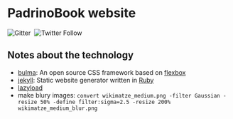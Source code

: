 # PadrinoBook website

![Gitter](https://img.shields.io/gitter/room/padrinobook/padrinobook.js.svg)
![<img src="https://padrinobook.herokuapp.com/badge.svg">](https://padrinobook.slack.com/messages)
![Twitter Follow](https://img.shields.io/twitter/follow/padrinobook.svg?style=social&label=Follow)


## Notes about the technology

- [bulma](https://bulma.io/ "bulma"): An open source CSS framework based on [flexbox](https://www.w3schools.com/css/css3_flexbox.asp "flexbox")
- [jekyll](https://jekyllrb.com/ "jekyll"): Static website generator written in [Ruby](https://www.ruby-lang.org/en/ "Ruby")
- [lazyload](https://developers.google.com/web/fundamentals/performance/lazy-loading-guidance/images-and-video/ "lazyload")
- make blury images: `convert wikimatze_medium.png -filter Gaussian -resize 50% -define filter:sigma=2.5 -resize 200%  wikimatze_medium_blur.png`

